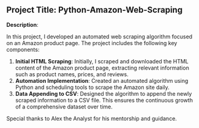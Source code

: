 ## Project Title: Python-Amazon-Web-Scraping

**Description**:

In this project, I developed an automated web scraping algorithm focused on an Amazon product page. The project includes the following key components:

1. **Initial HTML Scraping**: Initially, I scraped and downloaded the HTML content of the Amazon product page, extracting relevant information such as product names, prices, and reviews.
2. **Automation Implementation**: Created an automated algorithm using Python and scheduling tools to scrape the Amazon site daily.
3. **Data Appending to CSV**: Designed the algorithm to append the newly scraped information to a CSV file. This ensures the continuous growth of a comprehensive dataset over time.

Special thanks to Alex the Analyst for his mentorship and guidance.
